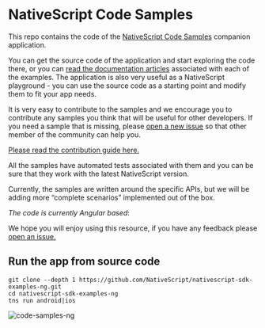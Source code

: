 # NativeScript Code Samples

This repo contains the code of the [NativeScript Code Samples](http://docs.nativescript.org/angular/ui/components/) companion application.

You can get the source code of the application and start exploring the code there, or you can [read the documentation  articles](http://docs.nativescript.org/angular/ui/components/) associated with each of the examples. The application is also very useful as a NativeScript playground - you can use the source code as a starting point and modify them to fit your app needs.

It is very easy to contribute to the samples and we encourage you to contribute any samples you think that will be useful for other developers. If you need a sample that is missing, please [open a new issue](https://github.com/NativeScript/nativescript-sdk-examples-ng/issues) so that other member of the community can help you.

[Please read the contribution guide here.](https://github.com/NativeScript/nativescript-sdk-examples-ng/blob/master/CONTRIBUTE.md)

All the samples have automated tests associated with them and you can be sure that they work with the latest NativeScript version.

Currently, the samples are written around the specific APIs, but we will be adding more “complete scenarios” implemented out of the box.

*The code is currently Angular based*:

We hope you will enjoy using this resource, if you have any feedback please [open an issue.](https://github.com/NativeScript/nativescript-sdk-examples-ng/issues)

## Run the app from source code

``` Node
git clone --depth 1 https://github.com/NativeScript/nativescript-sdk-examples-ng.git
cd nativescript-sdk-examples-ng
tns run android|ios
```

![code-samples-ng](https://ga-beacon.appspot.com/UA-111455-24/nativescript/nativescript-code-samples-ng?pixel)
